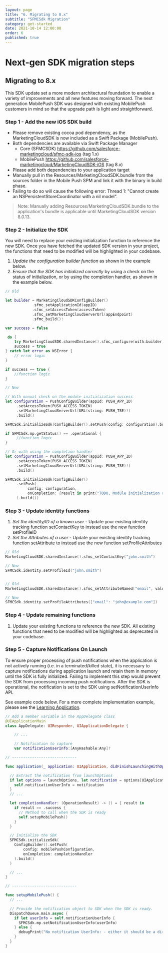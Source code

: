 ```yaml
---
layout: page
title: "6. Migrating to 8.x"
subtitle: "SFMCSdk Migration"
category: get-started
date: 2021-10-14 12:00:00
order: 6
published: true
---
```


# Next-gen SDK migration steps

## Migrating to 8.x

This SDK update set a more modern architectural foundation to enable a variety of improvements and all new features moving forward. The next generation MobilePush SDK was designed with existing MobilePush customers in mind so that the upgrade path is light and straightforward.


### Step 1 - Add the new iOS SDK build

* Please remove existing cocoa pod dependency, as the MarketingCloudSDK is now included as a Swift Package (MobilePush).
* Both dependencies are available via Swift Package Manager
    * Core (SFMCSDK) https://github.com/salesforce-marketingcloud/sfmc-sdk-ios (tag 1.x)
    * MobilePush https://github.com/salesforce-marketingcloud/MarketingCloudSDK-iOS (tag 8.x)
* Please add both dependencies to your application target
* Manually pull in the Resources/MarketingCloudSDK.bundle from the sources folder in the Mobile Push SPM and link it with the binary in build phase.
* Failing to do so will cause the following error: Thread 1: "Cannot create an NSPersistentStoreCoordinator with a nil model".

> Note: Manually adding Resources/MarketingCloudSDK.bundle to the application's bundle is applicable until MarketingCloudSDK version 8.0.13. 

### Step 2 - Initialize the SDK

You will need to replace your existing initialization function to reference the new SDK. Once you have fetched the updated SDK version in your project, the functions that need to be modified will be highlighted in your codebase.


1. *Update the configuration builder function* as shown in the example below.
2. *Ensure that the SDK has initialized correctly* by using a check on the status of initialization, or by using the completion handler, as shown in the example below.

```swift
// Old

let builder = MarketingCloudSDKConfigBuilder()
            .sfmc_setApplicationId(appID)
            .sfmc_setAccessToken(accessToken)
            .sfmc_setMarketingCloudServerUrl(appEndpoint)
            .sfmc_build()!

var success = false

 do {
    try MarketingCloudSDK.sharedInstance().sfmc_configure(with:builder)
    success = true
} catch let error as NSError {
    // error logic
}

if success == true {
    //function logic
}

// New

// With manual check on the module initialization success
let configuration = PushConfigBuilder(appId: PUSH_APP_ID)
     .setAccessToken(PUSH_ACCESS_TOKEN)
     .setMarketingCloudServerUrl(URL(string: PUSH_TSE)!)
     .build()

SFMCSdk.initializeSdk(ConfigBuilder().setPush(config: configuration).build())

if SFMCSdk.mp.getStatus() == .operational {
     //function logic
}

// Or with using the completion handler
let configuration = PushConfigBuilder(appId: PUSH_APP_ID)
     .setAccessToken(PUSH_ACCESS_TOKEN)
     .setMarketingCloudServerUrl(URL(string: PUSH_TSE)!)
     .build()

SFMCSdk.initializeSdk(ConfigBuilder()
     .setPush(
          config: configuration,
          onCompletion: {result in print("TODO, Module initialization result is: \(result.rawValue)")}
     ).build())
```     

### Step 3 - Update identity functions

1. *Set the identity/ID of a known user* - Update your existing identity tracking function setContactKey to instead use the new function setProfileID
2. *Set the Attributes of a user* - Update your existing identity tracking function setAttribute to instead use the new function setProfileAttributes

```swift
// Old
MarketingCloudSDK.sharedInstance().sfmc_setContactKey("john.smith")

// New
SFMCSdk.identity.setProfileId("john.smith")


// Old
MarketingCloudSDK.sharedInstance().sfmc_setAttributeNamed("email", value: "john@example.com")

// New
SFMCSdk.identity.setProfileAttributes(["email": "john@example.com"])
```

### Step 4 - Update remaining functions

1. Update your existing functions to reference the new SDK. All existing functions that need to be modified will be highlighted as deprecated in your codebase.

### Step 5 - Capture Notifications On Launch

To ensure proper processing of push notifications when the application is not actively running (i.e. in a terminated/killed state), it is necessary to capture notifications during application launch and retain them in memory until the SDK is fully initialized. Failing to implement this step would prevent the SDK from processing incoming push notifications. After the SDK is operational, the notification is set to the SDK using setNotificationUserInfo API.

See example code below. For a more complete implementation example, please see the [Learning Application](https://github.com/salesforce-marketingcloud/MarketingCloudSDK-iOS/blob/spm/examples/LearningApp/LearningApp/AppDelegate.swift#L186L191).

```swift
// Add a member variable in the AppDelegate class
@UIApplicationMain
class AppDelegate: UIResponder, UIApplicationDelegate {

    // ...

    // Notification to capture
    var notificationUserInfo:[AnyHashable:Any]?

// -----------------------------

func application(_ application: UIApplication, didFinishLaunchingWithOptions launchOptions: [UIApplication.LaunchOptionsKey: Any]?) -> Bool {

  // Extract the notification from launchOptions
  if let options = launchOptions, let notification = options[UIApplication.LaunchOptionsKey.remoteNotification] as? [AnyHashable: Any] {
    self.notificationUserInfo = notification
  }
  // ... 

  let completionHandler: (OperationResult) -> () = { result in
    if result == .success {
      // Method to call when the SDK is ready
      self.setupMobilePush()
    }   
  }

  // Initialize the SDK
  SFMCSdk.initializeSdk(
    ConfigBuilder().setPush(
        config: mobilePushConfiguration, 
        onCompletion: completionHandler
    ).build()
  )

  // ...
}

// -----------------------------

func setupMobilePush() {
  // ...

  // Provide the notification object to SDK when the SDK is ready.
  DispatchQueue.main.async {
    if let userInfo = self.notificationUserInfo {
      SFMCSdk.mp.setNotificationUserInfo(userInfo)
    } else {
      debugPrint("No notification UserInfo: - either it should be a direct launch or Notification userInfo is not available when launched from notification")
    }
  }
}
```

